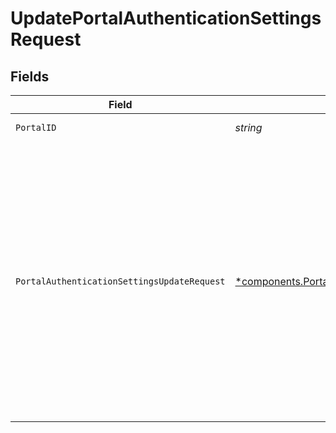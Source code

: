 # UpdatePortalAuthenticationSettingsRequest


## Fields

| Field                                                                                                                                                                                                                                                                                                                                                                    | Type                                                                                                                                                                                                                                                                                                                                                                     | Required                                                                                                                                                                                                                                                                                                                                                                 | Description                                                                                                                                                                                                                                                                                                                                                              | Example                                                                                                                                                                                                                                                                                                                                                                  |
| ------------------------------------------------------------------------------------------------------------------------------------------------------------------------------------------------------------------------------------------------------------------------------------------------------------------------------------------------------------------------ | ------------------------------------------------------------------------------------------------------------------------------------------------------------------------------------------------------------------------------------------------------------------------------------------------------------------------------------------------------------------------ | ------------------------------------------------------------------------------------------------------------------------------------------------------------------------------------------------------------------------------------------------------------------------------------------------------------------------------------------------------------------------ | ------------------------------------------------------------------------------------------------------------------------------------------------------------------------------------------------------------------------------------------------------------------------------------------------------------------------------------------------------------------------ | ------------------------------------------------------------------------------------------------------------------------------------------------------------------------------------------------------------------------------------------------------------------------------------------------------------------------------------------------------------------------ |
| `PortalID`                                                                                                                                                                                                                                                                                                                                                               | *string*                                                                                                                                                                                                                                                                                                                                                                 | :heavy_check_mark:                                                                                                                                                                                                                                                                                                                                                       | ID of the portal.                                                                                                                                                                                                                                                                                                                                                        | f32d905a-ed33-46a3-a093-d8f536af9a8a                                                                                                                                                                                                                                                                                                                                     |
| `PortalAuthenticationSettingsUpdateRequest`                                                                                                                                                                                                                                                                                                                              | [*components.PortalAuthenticationSettingsUpdateRequest](../../models/components/portalauthenticationsettingsupdaterequest.md)                                                                                                                                                                                                                                            | :heavy_minus_sign:                                                                                                                                                                                                                                                                                                                                                       | Update a portal's developer authentication settings.                                                                                                                                                                                                                                                                                                                     | {<br/>"basic_auth_enabled": true,<br/>"oidc_auth_enabled": true,<br/>"oidc_team_mapping_enabled": true,<br/>"konnect_mapping_enabled": false,<br/>"oidc_issuer": "https://identity.example.com/v2",<br/>"oidc_client_id": "x7id0o42lklas0blidl2",<br/>"oidc_scopes": [<br/>"email",<br/>"openid",<br/>"profile"<br/>],<br/>"oidc_claim_mappings": {<br/>"name": "name",<br/>"email": "email",<br/>"groups": "custom-group-claim"<br/>}<br/>} |